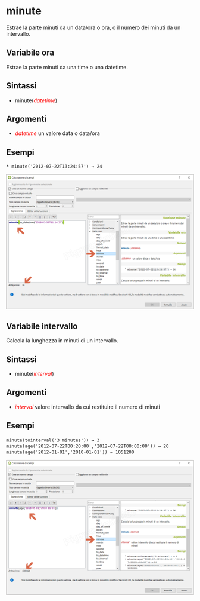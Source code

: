 # minute

Estrae la parte minuti da un data/ora o ora, o il numero dei minuti da un intervallo.

## Variabile ora

Estrae la parte minuti da una time o una datetime.

## Sintassi

* minute(_<span style="color:red;">datetime</span>_)

## Argomenti

* _<span style="color:red;">datetime</span>_ un valore data o data/ora

## Esempi
```
* minute('2012-07-22T13:24:57') → 24
```
![](../../img/data_e_ora/minute1.png)

## Variabile intervallo

Calcola la lunghezza in minuti di un intervallo.

## Sintassi

* minute(_<span style="color:red;">interval</span>_)

## Argomenti

* _<span style="color:red;">interval</span>_ valore intervallo da cui restituire il numero di minuti

## Esempi
```
minute(tointerval('3 minutes')) → 3
minute(age('2012-07-22T00:20:00','2012-07-22T00:00:00')) → 20
minute(age('2012-01-01','2010-01-01')) → 1051200
```
![](../../img/data_e_ora/minute2.png)
